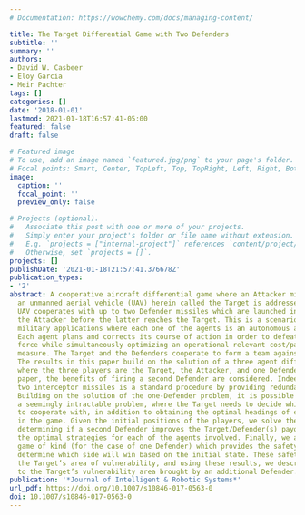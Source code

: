 ```yaml
---
# Documentation: https://wowchemy.com/docs/managing-content/

title: The Target Differential Game with Two Defenders
subtitle: ''
summary: ''
authors:
- David W. Casbeer
- Eloy Garcia
- Meir Pachter
tags: []
categories: []
date: '2018-01-01'
lastmod: 2021-01-18T16:57:41-05:00
featured: false
draft: false

# Featured image
# To use, add an image named `featured.jpg/png` to your page's folder.
# Focal points: Smart, Center, TopLeft, Top, TopRight, Left, Right, BottomLeft, Bottom, BottomRight.
image:
  caption: ''
  focal_point: ''
  preview_only: false

# Projects (optional).
#   Associate this post with one or more of your projects.
#   Simply enter your project's folder or file name without extension.
#   E.g. `projects = ["internal-project"]` references `content/project/deep-learning/index.md`.
#   Otherwise, set `projects = []`.
projects: []
publishDate: '2021-01-18T21:57:41.376678Z'
publication_types:
- '2'
abstract: A cooperative aircraft differential game where an Attacker missile pursues
  an unmanned aerial vehicle (UAV) herein called the Target is addressed. The Target
  UAV cooperates with up to two Defender missiles which are launched in order to intercept
  the Attacker before the latter reaches the Target. This is a scenario with important
  military applications where each one of the agents is an autonomous air vehicle.
  Each agent plans and corrects its course of action in order to defeat an opposing
  force while simultaneously optimizing an operational relevant cost/payoff performance
  measure. The Target and the Defenders cooperate to form a team against the Attacker.
  The results in this paper build on the solution of a three agent differential game,
  where the three players are the Target, the Attacker, and one Defender; in this
  paper, the benefits of firing a second Defender are considered. Indeed, launching
  two interceptor missiles is a standard procedure by providing redundant backup.
  Building on the solution of the one-Defender problem, it is possible to address
  a seemingly intractable problem, where the Target needs to decide which Defender(s)
  to cooperate with, in addition to obtaining the optimal headings of every player
  in the game. Given the initial positions of the players, we solve the problem of
  determining if a second Defender improves the Target/Defender(s) payoff and provide
  the optimal strategies for each of the agents involved. Finally, we address the
  game of kind (for the case of one Defender) which provides the safety regions to
  determine which side will win based on the initial state. These safety regions provides
  the Target’s area of vulnerability, and using these results, we describe the reduction
  to the Target’s vulnerability area brought by an additional Defender.
publication: '*Journal of Intelligent & Robotic Systems*'
url_pdf: https://doi.org/10.1007/s10846-017-0563-0
doi: 10.1007/s10846-017-0563-0
---
```

